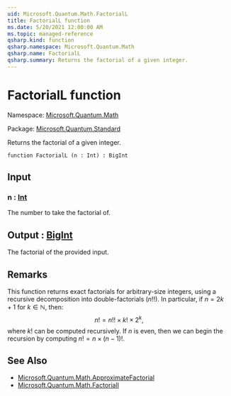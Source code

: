 ```yaml
---
uid: Microsoft.Quantum.Math.FactorialL
title: FactorialL function
ms.date: 5/20/2021 12:00:00 AM
ms.topic: managed-reference
qsharp.kind: function
qsharp.namespace: Microsoft.Quantum.Math
qsharp.name: FactorialL
qsharp.summary: Returns the factorial of a given integer.
---
```


# FactorialL function

Namespace: [Microsoft.Quantum.Math](xref:Microsoft.Quantum.Math)

Package: [Microsoft.Quantum.Standard](https://nuget.org/packages/Microsoft.Quantum.Standard)


Returns the factorial of a given integer.

```qsharp
function FactorialL (n : Int) : BigInt
```


## Input

### n : [Int](xref:microsoft.quantum.qsharp.valueliterals#int-literals)

The number to take the factorial of.



## Output : [BigInt](xref:microsoft.quantum.qsharp.valueliterals#bigint-literals)

The factorial of the provided input.

## Remarks

This function returns exact factorials for arbitrary-size integers,using a recursive decomposition into double-factorials ($n!!$).In particular, if $n = 2k + 1$ for $k \in \mathbb{N}$, then:$$n! = n!! \times k! \times 2^k,$$where $k!$ can be computed recursively. If $n$ is even, then we canbegin the recursion by computing $n! = n \times (n - 1)!$.

## See Also

- [Microsoft.Quantum.Math.ApproximateFactorial](xref:Microsoft.Quantum.Math.ApproximateFactorial)
- [Microsoft.Quantum.Math.FactorialI](xref:Microsoft.Quantum.Math.FactorialI)